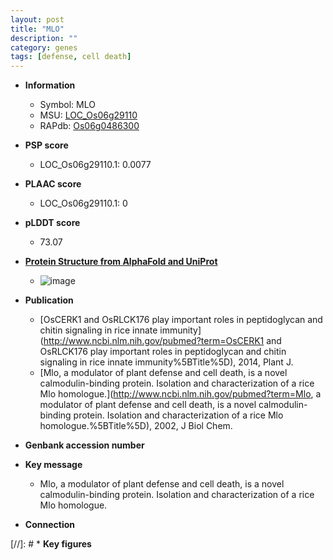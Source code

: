```yaml
---
layout: post
title: "MLO"
description: ""
category: genes
tags: [defense, cell death]
---
```


* **Information**  
    + Symbol: MLO  
    + MSU: [LOC_Os06g29110](http://rice.plantbiology.msu.edu/cgi-bin/ORF_infopage.cgi?orf=LOC_Os06g29110)  
    + RAPdb: [Os06g0486300](http://rapdb.dna.affrc.go.jp/viewer/gbrowse_details/irgsp1?name=Os06g0486300)  

* **PSP score**  
    + LOC_Os06g29110.1: 0.0077 

* **PLAAC score**  
    + LOC_Os06g29110.1: 0 

* **pLDDT score**
    + 73.07

* **[Protein Structure from AlphaFold and UniProt](https://www.uniprot.org/uniprotkb/Q0DC45/entry#structure)**
    + ![image](https://ricepsp.github.io/images/Q0/AF-Q0DC45-F1.png)

* **Publication**  
    + [OsCERK1 and OsRLCK176 play important roles in peptidoglycan and chitin signaling in rice innate immunity](http://www.ncbi.nlm.nih.gov/pubmed?term=OsCERK1 and OsRLCK176 play important roles in peptidoglycan and chitin signaling in rice innate immunity%5BTitle%5D), 2014, Plant J.
    + [Mlo, a modulator of plant defense and cell death, is a novel calmodulin-binding protein. Isolation and characterization of a rice Mlo homologue.](http://www.ncbi.nlm.nih.gov/pubmed?term=Mlo, a modulator of plant defense and cell death, is a novel calmodulin-binding protein. Isolation and characterization of a rice Mlo homologue.%5BTitle%5D), 2002, J Biol Chem.

* **Genbank accession number**  

* **Key message**  
    + Mlo, a modulator of plant defense and cell death, is a novel calmodulin-binding protein. Isolation and characterization of a rice Mlo homologue.

* **Connection**  

[//]: # * **Key figures**  


